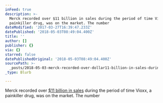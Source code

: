 ```yaml
---
inFeed: true
description: >-
  Merck recorded over $11 billion in sales during the period of time Vioxx, a
  painkiller drug, was on the market. The number
dateModified: '2017-03-27T16:39:47.233Z'
datePublished: '2018-05-03T08:49:04.400Z'
title: ''
author: []
publisher: {}
via: {}
starred: false
datePublishedOriginal: '2018-05-03T08:49:04.400Z'
sourcePath: >-
  _posts/2018-05-03-merck-recorded-over-dollar11-billion-in-sales-during-the-period-o.md
_type: Blurb

---
```

Merck recorded over [$11 billion in sales][0] during the period of time Vioxx, a painkiller drug, was on the market. The number

[0]: http://www.therubins.com/geninfo/advertise2.htm "Return on Illegal Marketing of Drugs"